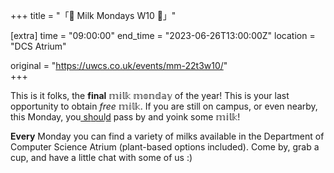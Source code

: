+++
title = "「🥛 Milk Mondays W10 🥛」"

[extra]
time = "09:00:00"
end_time = "2023-06-26T13:00:00Z"
location = "DCS Atrium"

original = "https://uwcs.co.uk/events/mm-22t3w10/"    
+++

This is it folks, the **final** 𝕞𝕚𝕝𝕜 𝕞𝕠𝕟𝕕𝕒𝕪 of the year! This is your last opportunity to obtain *free* 𝕞𝕚𝕝𝕜. If you are still on campus, or even nearby, this Monday, you s͟h͟o͟u͟l͟d͟ pass by and yoink some 𝕞𝕚𝕝𝕜!

**Every** Monday you can find a variety of milks available in the Department of Computer Science Atrium (plant-based options included). Come by, grab a cup, and have a little chat with some of us :)
